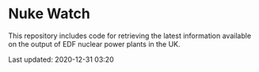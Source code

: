 # Nuke Watch

This repository includes code for retrieving the latest information available on the output of EDF nuclear power plants in the UK.

Last updated: 2020-12-31 03:20